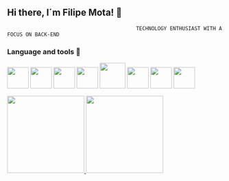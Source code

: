 ## Hi there, I´m Filipe Mota! 👋

  
                                              TECHNOLOGY ENTHUSIAST WITH A FOCUS ON BACK-END

### Language and tools 🔨

<img src="https://cdn.jsdelivr.net/gh/devicons/devicon/icons/html5/html5-original-wordmark.svg" width="50" height="50" /> <img src="https://cdn.jsdelivr.net/gh/devicons/devicon/icons/css3/css3-original-wordmark.svg" width="50" height="50"/> <img src="https://cdn.jsdelivr.net/gh/devicons/devicon@latest/icons/javascript/javascript-plain.svg" width="50" height="50"/> <img src="https://cdn.jsdelivr.net/gh/devicons/devicon@latest/icons/nodejs/nodejs-plain-wordmark.svg" width="50" height="50"/> 
<img src="https://cdn.jsdelivr.net/gh/devicons/devicon@latest/icons/express/express-original-wordmark.svg" width="60" height="60" /> <img src="https://cdn.jsdelivr.net/gh/devicons/devicon@latest/icons/react/react-original-wordmark.svg" width="50" height="50"/> <img src="https://cdn.jsdelivr.net/gh/devicons/devicon@latest/icons/java/java-original.svg" width="50" height="50" /> <img src="https://cdn.jsdelivr.net/gh/devicons/devicon@latest/icons/git/git-plain.svg" width="50" height="50"/>     

<div>
<a href="https://github.com/Filipemtb">
<img height="180em" src="https://github-readme-stats.vercel.app/api?username=Filipemtb&show_icons=true&theme=dark&include_all_commits=true&count_private=true"/>
<img height="180em" src="https://github-readme-stats.vercel.app/api/top-langs/?username=Filipemtb&layout=compact&langs_count=7&theme=dark"/>
</div>
  
#
